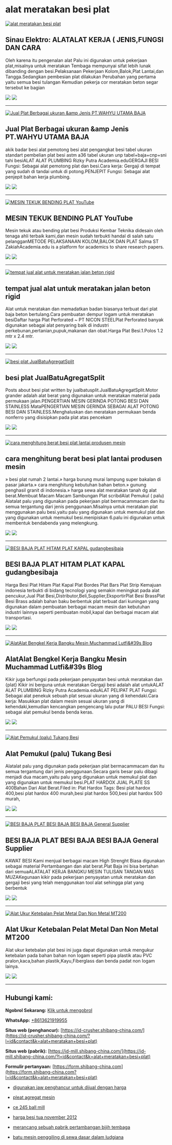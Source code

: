 # alat meratakan besi plat

<a href="https://swt.shibang-china.com/?l=id&img&k=alat+meratakan+besi+plat" target="_blank">![alat meratakan besi plat](http://static.shibang-china.com/all-800x300/642.jpg)</a>

## Sinau Elektro: ALATALAT KERJA ( JENIS,FUNGSI DAN CARA
Oleh karena itu pengenalan alat Palu ini digunakan untuk pekerjaan plat,misalnya untuk meratakan Tembaga mempunyai sifat lebih lunak dibanding dengan besi.Pelaksanaan Pekerjaan Kolom,Balok,Plat Lantai,dan Tangga.Sedangkan pembesian plat dilakukan Perubahan yang pertama yaitu semua besi tulangan Kemudian pekerja cor meratakan beton segar tersebut ke bagian


<a href="https://whatsapp.shibangsoft.com/WhatsApp.php" target="_blank" title="WhatsApp">![](http://static.shibang-china.com/icon/whatsapp.png)</a> <a href="https://swt.shibang-china.com/?l=id&icon&k=alat+meratakan+besi+plat" target="_blank">![](http://static.shibang-china.com/icon/chat-id.png)</a>

---

<a href="https://swt.shibang-china.com/?l=id&img&k=alat+meratakan+besi+plat" target="_blank">![Jual Plat Berbagai ukuran &amp Jenis PT.WAHYU UTAMA BAJA](http://static.shibang-china.com/all-800x300/680.jpg)</a>

## Jual Plat Berbagai ukuran &amp Jenis PT.WAHYU UTAMA BAJA
akik badar besi alat pemotong besi alat pengangkat besi tabel ukuran standart pembelian plat besi astm a36 tabel ukuran unp tabel+baja+cnp+sni tahi besiALAT ALAT PLUMBING Rizky Putra Academia.eduGERGAJI BESI Fungsi: Sebagai alat pemotong plat dan besi.Cara kerja: Gergaji di tempat yang sudah di tandai untuk di potong.PENJEPIT Fungsi: Sebagai alat penjepit bahan kerja plumbing.


<a href="https://whatsapp.shibangsoft.com/WhatsApp.php" target="_blank" title="WhatsApp">![](http://static.shibang-china.com/icon/whatsapp.png)</a> <a href="https://swt.shibang-china.com/?l=id&icon&k=alat+meratakan+besi+plat" target="_blank">![](http://static.shibang-china.com/icon/chat-id.png)</a>

---

<a href="https://swt.shibang-china.com/?l=id&img&k=alat+meratakan+besi+plat" target="_blank">![MESIN TEKUK BENDING PLAT YouTube](http://static.shibang-china.com/all-800x300/406.jpg)</a>

## MESIN TEKUK BENDING PLAT YouTube
Mesin tekuk atau bending plat besi Produksi Kembar Teknika didesain oleh tenaga ahli terbaik kami,dan mesin sudah terbukti handal di salah satu pelangganMETODE PELAKSANAAN KOLOM,BALOK DAN PLAT Salma ST ZakiahAcademia.edu is a platform for academics to share research papers.


<a href="https://whatsapp.shibangsoft.com/WhatsApp.php" target="_blank" title="WhatsApp">![](http://static.shibang-china.com/icon/whatsapp.png)</a> <a href="https://swt.shibang-china.com/?l=id&icon&k=alat+meratakan+besi+plat" target="_blank">![](http://static.shibang-china.com/icon/chat-id.png)</a>

---

<a href="https://swt.shibang-china.com/?l=id&img&k=alat+meratakan+besi+plat" target="_blank">![tempat jual alat untuk meratakan jalan beton rigid](http://static.shibang-china.com/all-800x300/911.jpg)</a>

## tempat jual alat untuk meratakan jalan beton rigid
Alat untuk meratakan dan memadatkan badan biasanya terbuat dari plat baja beton bertulang.Cara pembuatan dempur logam untuk meratakan besiDaftar harga Plat Perforated ~ PT NICON STEELPlat Perforated banyak digunakan sebagai alat penyaring baik di industri perkebunan,pertanian,pupuk,makanan dan obat.Harga Plat Besi.1.Polos 1.2 mtr x 2.4 mtr.


<a href="https://whatsapp.shibangsoft.com/WhatsApp.php" target="_blank" title="WhatsApp">![](http://static.shibang-china.com/icon/whatsapp.png)</a> <a href="https://swt.shibang-china.com/?l=id&icon&k=alat+meratakan+besi+plat" target="_blank">![](http://static.shibang-china.com/icon/chat-id.png)</a>

---

<a href="https://swt.shibang-china.com/?l=id&img&k=alat+meratakan+besi+plat" target="_blank">![besi plat JualBatuAgregatSplit](http://static.shibang-china.com/all-800x300/683.jpg)</a>

## besi plat JualBatuAgregatSplit
Posts about besi plat written by jualbatusplit.JualBatuAgregatSplit.Motor grander adalah alat berat yang digunakan untuk meratakan material pada permukaan jalan.PENGERTIAN MESIN GERINDA POTONG BESI DAN STAINLESS MataPENGERTIAN MESIN GERINDA SEBAGAI ALAT POTONG BESI DAN STAINLESS.Menghaluskan dan meratakan permukaan benda nonferro yang disisipkan pada plat atas pencekam


<a href="https://whatsapp.shibangsoft.com/WhatsApp.php" target="_blank" title="WhatsApp">![](http://static.shibang-china.com/icon/whatsapp.png)</a> <a href="https://swt.shibang-china.com/?l=id&icon&k=alat+meratakan+besi+plat" target="_blank">![](http://static.shibang-china.com/icon/chat-id.png)</a>

---

<a href="https://swt.shibang-china.com/?l=id&img&k=alat+meratakan+besi+plat" target="_blank">![cara menghitung berat besi plat lantai produsen mesin](http://static.shibang-china.com/all-800x300/1127.jpg)</a>

## cara menghitung berat besi plat lantai produsen mesin
» besi plat rumah 2 lantai.» harga burung murai lampung super bakalan di pasar jakarta.» cara menghitung kebutuhan bahan beton.» gunung penghasil granit di indonesia.» harga sewa alat meratakan tanah dg alat berat.Membuat Macam Macam Sambungan Plat scribdAlat Pemukul ( palu) Alatalat palu yang digunakan pada pekerjaan plat bermacammacam dan itu semua tergantung dari jenis penggunaan.Misalnya untuk meratakan plat menggunakan palu besi.yaitu palu yang digunakan untuk memukul plat dan yang digunakan untuk memukul besi.menipiskan 6.palu ini digunakan untuk membentuk bendabenda yang melengkung.


<a href="https://whatsapp.shibangsoft.com/WhatsApp.php" target="_blank" title="WhatsApp">![](http://static.shibang-china.com/icon/whatsapp.png)</a> <a href="https://swt.shibang-china.com/?l=id&icon&k=alat+meratakan+besi+plat" target="_blank">![](http://static.shibang-china.com/icon/chat-id.png)</a>

---

<a href="https://swt.shibang-china.com/?l=id&img&k=alat+meratakan+besi+plat" target="_blank">![BESI BAJA PLAT HITAM PLAT KAPAL gudangbesibaja](http://static.shibang-china.com/all-800x300/734.jpg)</a>

## BESI BAJA PLAT HITAM PLAT KAPAL gudangbesibaja
Harga Besi Plat Hitam Plat Kapal Plat Bordes Plat Bars Plat Strip Kemajuan indonesia terbukti di bidang tecnologi yang semakin meningkat pada alat pencukur,Jual Plat Besi,Distributor,Beli,Supplier,EksportirPlat Besi BrassPlat Besi Brass adalah bahan baku berbentuk plat terbuat dari kuningan yang digunakan dalam pembuatan berbagai macam mesin dan kebutuhan industri lainnya seperti pembuatan mobil,kapal dan berbagai macam alat transportasi.


<a href="https://whatsapp.shibangsoft.com/WhatsApp.php" target="_blank" title="WhatsApp">![](http://static.shibang-china.com/icon/whatsapp.png)</a> <a href="https://swt.shibang-china.com/?l=id&icon&k=alat+meratakan+besi+plat" target="_blank">![](http://static.shibang-china.com/icon/chat-id.png)</a>

---

<a href="https://swt.shibang-china.com/?l=id&img&k=alat+meratakan+besi+plat" target="_blank">![AlatAlat Bengkel Kerja Bangku Mesin Muchammad Lutfi&#39s Blog](http://static.shibang-china.com/all-800x300/617.jpg)</a>

## AlatAlat Bengkel Kerja Bangku Mesin Muchammad Lutfi&#39s Blog
Kikir juga berfungsi pada pekerjaan penyayatan besi untuk meratakan dan {plat} Kikir ini berguna untuk meratakan Gergaji besi adalah alat untukALAT ALAT PLUMBING Rizky Putra Academia.eduALAT PELIPAT PLAT Fungsi: Sebagai alat penekuk sebuah plat sesuai ukuran yang di kehendaki.Cara kerja: Masukkan plat dalam mesin sesuai ukuran yang di kehendaki,kemudian kencangkan pengencang lalu putar PALU BESI Fungsi: sebagai alat pemukul benda benda keras.


<a href="https://whatsapp.shibangsoft.com/WhatsApp.php" target="_blank" title="WhatsApp">![](http://static.shibang-china.com/icon/whatsapp.png)</a> <a href="https://swt.shibang-china.com/?l=id&icon&k=alat+meratakan+besi+plat" target="_blank">![](http://static.shibang-china.com/icon/chat-id.png)</a>

---

<a href="https://swt.shibang-china.com/?l=id&img&k=alat+meratakan+besi+plat" target="_blank">![Alat Pemukul (palu) Tukang Besi](http://static.shibang-china.com/all-800x300/297.jpg)</a>

## Alat Pemukul (palu) Tukang Besi
Alatalat palu yang digunakan pada pekerjaan plat bermacammacam dan itu semua tergantung dari jenis penggunaan.Secara garis besar palu dibagi menjadi dua macam,yaitu palu yang digunakan untuk memukul plat dan yang digunakan untuk memukul besi.PLAT HARDOX JUAL PLATE SS 400Bahan Dari Alat Berat.Filed in: Plat Hardox Tags: Besi plat hardox 400,besi plat hardox 400 murah,besi plat hardox 500,besi plat hardox 500 murah,


<a href="https://whatsapp.shibangsoft.com/WhatsApp.php" target="_blank" title="WhatsApp">![](http://static.shibang-china.com/icon/whatsapp.png)</a> <a href="https://swt.shibang-china.com/?l=id&icon&k=alat+meratakan+besi+plat" target="_blank">![](http://static.shibang-china.com/icon/chat-id.png)</a>

---

<a href="https://swt.shibang-china.com/?l=id&img&k=alat+meratakan+besi+plat" target="_blank">![BESI BAJA PLAT BESI BAJA BESI BAJA General Supplier](http://static.shibang-china.com/all-800x300/335.jpg)</a>

## BESI BAJA PLAT BESI BAJA BESI BAJA General Supplier
KAWAT BESI Kami menjual berbagai macam High Strenght Biasa digunakan sebagai material Pertambangan dan alat berat.Plat Baja ini bisa bertahan dari semuaALATALAT KERJA BANGKU MESIN TULISAN TANGAN MAS MUZAKegunaan kikir pada pekerjaan penyayatan untuk meratakan dan gergaji besi yang telah menggunakan tool alat sehingga plat yang berbentuk


<a href="https://whatsapp.shibangsoft.com/WhatsApp.php" target="_blank" title="WhatsApp">![](http://static.shibang-china.com/icon/whatsapp.png)</a> <a href="https://swt.shibang-china.com/?l=id&icon&k=alat+meratakan+besi+plat" target="_blank">![](http://static.shibang-china.com/icon/chat-id.png)</a>

---

<a href="https://swt.shibang-china.com/?l=id&img&k=alat+meratakan+besi+plat" target="_blank">![Alat Ukur Ketebalan Pelat Metal Dan Non Metal MT200](http://static.shibang-china.com/all-800x300/278.jpg)</a>

## Alat Ukur Ketebalan Pelat Metal Dan Non Metal MT200
Alat ukur ketebalan plat besi ini juga dapat digunakan untuk mengukur ketebalan pada bahan bahan non logam seperti pipa plastik atau PVC pralon,kaca,bahan plastik,Kayu,Fiberglass dan benda padat non logam lainya.

<a href="https://whatsapp.shibangsoft.com/WhatsApp.php" target="_blank" title="WhatsApp">![](http://static.shibang-china.com/icon/whatsapp.png)</a> <a href="https://swt.shibang-china.com/?l=id&icon&k=alat+meratakan+besi+plat" target="_blank">![](http://static.shibang-china.com/icon/chat-id.png)</a>

---
## Hubungi kami:

**Ngobrol Sekarang:** [Klik untuk mengobrol](https://swt.shibang-china.com?l=id&contact&k=alat+meratakan+besi+plat)

**WhatsApp:**  [+8613621919955](https://whatsapp.shibangsoft.com/WhatsApp.php)

**Situs web (penghancur):** [https://id-crusher.shibang-china.com/](https://id-crusher.shibang-china.com/?l=id&contact&k=alat+meratakan+besi+plat)

**Situs web (pabrik):** [https://id-mill.shibang-china.com/](https://id-mill.shibang-china.com/?l=id&contact&k=alat+meratakan+besi+plat)

**Formulir pertanyaan:** [https://form.shibang-china.com](https://form.shibang-china.com?l=id&contact&k=alat+meratakan+besi+plat)

* [digunakan jaw penghancur untuk dijual dengan harga](../31/digunakan%20jaw%20penghancur%20untuk%20dijual%20dengan%20harga.md)

* [pleat agregat mesin](../34/pleat%20agregat%20mesin.md)

* [ce 245 ball mill](../35/ce%20245%20ball%20mill.md)

* [harga besi tua november 2012](../36/harga%20besi%20tua%20november%202012.md)

* [merancang sebuah pabrik pertambangan bijih tembaga](../34/merancang%20sebuah%20pabrik%20pertambangan%20bijih%20tembaga.md)

* [batu mesin penggiling di sewa dasar dalam ludgiana](../34/batu%20mesin%20penggiling%20di%20sewa%20dasar%20dalam%20ludgiana.md)